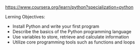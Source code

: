 https://www.coursera.org/learn/python?specialization=python

Lerning Objectives:

- Install Python and write your first program
- Describe the basics of the Python programming language
- Use variables to store, retrieve and calculate information
- Utilize core programming tools such as functions and loops
